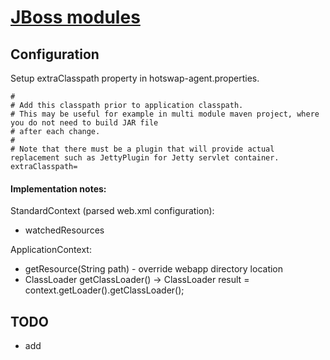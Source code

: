 [JBoss modules](http://)
========================================

Configuration
-------------
Setup extraClasspath property in hotswap-agent.properties.

    #
    # Add this classpath prior to application classpath.
    # This may be useful for example in multi module maven project, where you do not need to build JAR file
    # after each change.
    #
    # Note that there must be a plugin that will provide actual replacement such as JettyPlugin for Jetty servlet container.
    extraClasspath=



#### Implementation notes:

StandardContext (parsed web.xml configuration):
* watchedResources

ApplicationContext:
* getResource(String path) - override webapp directory location
* ClassLoader getClassLoader()  -> ClassLoader result = context.getLoader().getClassLoader();

TODO
----
* add 
